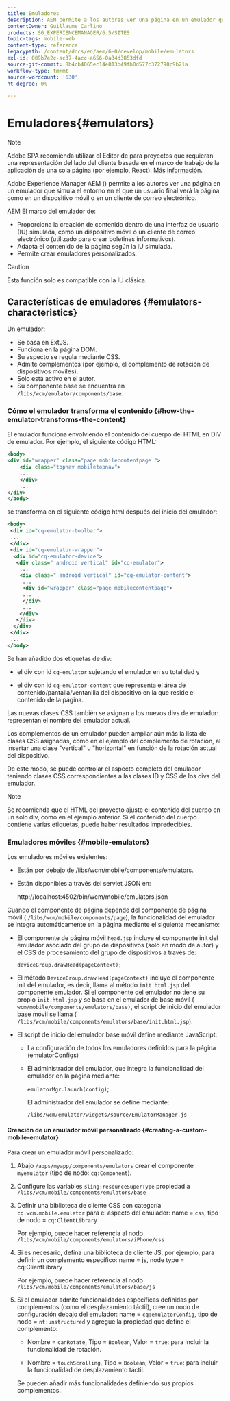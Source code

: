 ```yaml
---
title: Emuladores
description: AEM permite a los autores ver una página en un emulador que simula el entorno en el que un usuario final verá la página
contentOwner: Guillaume Carlino
products: SG_EXPERIENCEMANAGER/6.5/SITES
topic-tags: mobile-web
content-type: reference
legacypath: /content/docs/en/aem/6-0/develop/mobile/emulators
exl-id: 009b7e2c-ac37-4acc-a656-0a34d3853dfd
source-git-commit: 8b4cb4065ec14e813b49fb0d577c372790c9b21a
workflow-type: tm+mt
source-wordcount: '630'
ht-degree: 0%

---
```


# Emuladores{#emulators}

>[!NOTE]
>
>Adobe SPA recomienda utilizar el Editor de para proyectos que requieran una representación del lado del cliente basada en el marco de trabajo de la aplicación de una sola página (por ejemplo, React). [Más información](/help/sites-developing/spa-overview.md).

Adobe Experience Manager AEM () permite a los autores ver una página en un emulador que simula el entorno en el que un usuario final verá la página, como en un dispositivo móvil o en un cliente de correo electrónico.

AEM El marco del emulador de:

* Proporciona la creación de contenido dentro de una interfaz de usuario (IU) simulada, como un dispositivo móvil o un cliente de correo electrónico (utilizado para crear boletines informativos).
* Adapta el contenido de la página según la IU simulada.
* Permite crear emuladores personalizados.

>[!CAUTION]
>
>Esta función solo es compatible con la IU clásica.

## Características de emuladores {#emulators-characteristics}

Un emulador:

* Se basa en ExtJS.
* Funciona en la página DOM.
* Su aspecto se regula mediante CSS.
* Admite complementos (por ejemplo, el complemento de rotación de dispositivos móviles).
* Solo está activo en el autor.
* Su componente base se encuentra en `/libs/wcm/emulator/components/base`.

### Cómo el emulador transforma el contenido {#how-the-emulator-transforms-the-content}

El emulador funciona envolviendo el contenido del cuerpo del HTML en DIV de emulador. Por ejemplo, el siguiente código HTML:

```xml
<body>
<div id="wrapper" class="page mobilecontentpage ">
    <div class="topnav mobiletopnav">
    ...
    </div>
    ...
</div>
</body>
```

se transforma en el siguiente código html después del inicio del emulador:

```xml
<body>
 <div id="cq-emulator-toolbar">
 ...
 </div>
 <div id="cq-emulator-wrapper">
  <div id="cq-emulator-device">
   <div class=" android vertical" id="cq-emulator">
    ...
    <div class=" android vertical" id="cq-emulator-content">
     ...
     <div id="wrapper" class="page mobilecontentpage">
     ...
     </div>
     ...
    </div>
   </div>
  </div>
 </div>
 ...
</body>
```

Se han añadido dos etiquetas de div:

* el div con id `cq-emulator` sujetando el emulador en su totalidad y

* el div con id `cq-emulator-content` que representa el área de contenido/pantalla/ventanilla del dispositivo en la que reside el contenido de la página.

Las nuevas clases CSS también se asignan a los nuevos divs de emulador: representan el nombre del emulador actual.

Los complementos de un emulador pueden ampliar aún más la lista de clases CSS asignadas, como en el ejemplo del complemento de rotación, al insertar una clase &quot;vertical&quot; u &quot;horizontal&quot; en función de la rotación actual del dispositivo.

De este modo, se puede controlar el aspecto completo del emulador teniendo clases CSS correspondientes a las clases ID y CSS de los divs del emulador.

>[!NOTE]
>
>Se recomienda que el HTML del proyecto ajuste el contenido del cuerpo en un solo div, como en el ejemplo anterior. Si el contenido del cuerpo contiene varias etiquetas, puede haber resultados impredecibles.

### Emuladores móviles {#mobile-emulators}

Los emuladores móviles existentes:

* Están por debajo de /libs/wcm/mobile/components/emulators.
* Están disponibles a través del servlet JSON en:

  http://localhost:4502/bin/wcm/mobile/emulators.json

Cuando el componente de página depende del componente de página móvil ( `/libs/wcm/mobile/components/page`), la funcionalidad del emulador se integra automáticamente en la página mediante el siguiente mecanismo:

* El componente de página móvil `head.jsp` incluye el componente init del emulador asociado del grupo de dispositivos (solo en modo de autor) y el CSS de procesamiento del grupo de dispositivos a través de:

  `deviceGroup.drawHead(pageContext);`

* El método `DeviceGroup.drawHead(pageContext)` incluye el componente init del emulador, es decir, llama al método `init.html.jsp` del componente emulador. Si el componente del emulador no tiene su propio `init.html.jsp` y se basa en el emulador de base móvil ( `wcm/mobile/components/emulators/base)`, el script de inicio del emulador base móvil se llama ( `/libs/wcm/mobile/components/emulators/base/init.html.jsp`).

* El script de inicio del emulador base móvil define mediante JavaScript:

   * La configuración de todos los emuladores definidos para la página (emulatorConfigs)
   * El administrador del emulador, que integra la funcionalidad del emulador en la página mediante:

     `emulatorMgr.launch(config)`;

     El administrador del emulador se define mediante:

     `/libs/wcm/emulator/widgets/source/EmulatorManager.js`

#### Creación de un emulador móvil personalizado {#creating-a-custom-mobile-emulator}

Para crear un emulador móvil personalizado:

1. Abajo `/apps/myapp/components/emulators` crear el componente `myemulator` (tipo de nodo: `cq:Component`).

1. Configure las variables `sling:resourceSuperType` propiedad a `/libs/wcm/mobile/components/emulators/base`

1. Definir una biblioteca de cliente CSS con categoría `cq.wcm.mobile.emulator` para el aspecto del emulador: name = `css`, tipo de nodo = `cq:ClientLibrary`

   Por ejemplo, puede hacer referencia al nodo `/libs/wcm/mobile/components/emulators/iPhone/css`

1. Si es necesario, defina una biblioteca de cliente JS, por ejemplo, para definir un complemento específico: name = js, node type = cq:ClientLibrary

   Por ejemplo, puede hacer referencia al nodo `/libs/wcm/mobile/components/emulators/base/js`

1. Si el emulador admite funcionalidades específicas definidas por complementos (como el desplazamiento táctil), cree un nodo de configuración debajo del emulador: name = `cq:emulatorConfig`, tipo de nodo = `nt:unstructured` y agregue la propiedad que define el complemento:

   * Nombre = `canRotate`, Tipo = `Boolean`, Valor = `true`: para incluir la funcionalidad de rotación.

   * Nombre = `touchScrolling`, Tipo = `Boolean`, Valor = `true`: para incluir la funcionalidad de desplazamiento táctil.

   Se pueden añadir más funcionalidades definiendo sus propios complementos.
